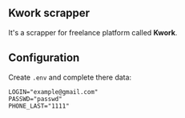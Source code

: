 ## Kwork scrapper

It's a scrapper for freelance platform called **Kwork**.

## Configuration

Create `.env` and complete there data:

```
LOGIN="example@gmail.com"
PASSWD="passwd"
PHONE_LAST="1111"
```

